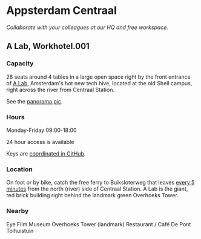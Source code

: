 # Appsterdam Centraal
_Collaborate with your colleagues at our HQ and free workspace._

## A Lab, Workhotel.001

### Capacity

28 seats around 4 tables in a large open space right by the front entrance of [A Lab](http://a-lab.nl), Amsterdam's hot new tech hive, located at the old Shell campus, right across the river from Centraal Station.

See the [panorama pic](http://360.io/SCRLA4).

### Hours

Monday-Friday 09:00-18:00

24 hour access is available

Keys are [coordinated in GitHub](https://github.com/Appsterdam/open/issues/21). 

### Location

On foot or by bike, catch the free ferry to Buiksloterweg that leaves [every 5 minutes](http://www.amsterdamsights.com/amsterdam/ferries.html) from the north (river) side of Centraal Station. A Lab is the giant, red brick building right behind the landmark green Overhoeks Tower.

### Nearby

Eye Film Museum
Overhoeks Tower (landmark)
Restaurant / Café De Pont
Tolhuistuin
